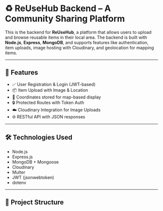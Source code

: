 # ♻️ ReUseHub Backend – A Community Sharing Platform

This is the backend for **ReUseHub**, a platform that allows users to upload and browse reusable items in their local area. The backend is built with **Node.js**, **Express**, **MongoDB**, and supports features like authentication, item uploads, image hosting with Cloudinary, and geolocation for mapping items.

---

## 🚀 Features

- ✅ User Registration & Login (JWT-based)
- 📦 Item Upload with Image & Location
- 📍 Coordinates stored for map-based display
- 🔒 Protected Routes with Token Auth
- ☁️ Cloudinary Integration for Image Uploads
- 🌐 RESTful API with JSON responses

---

## 🛠️ Technologies Used

- Node.js
- Express.js
- MongoDB + Mongoose
- Cloudinary
- Multer
- JWT (jsonwebtoken)
- dotenv

---

## 📁 Project Structure

